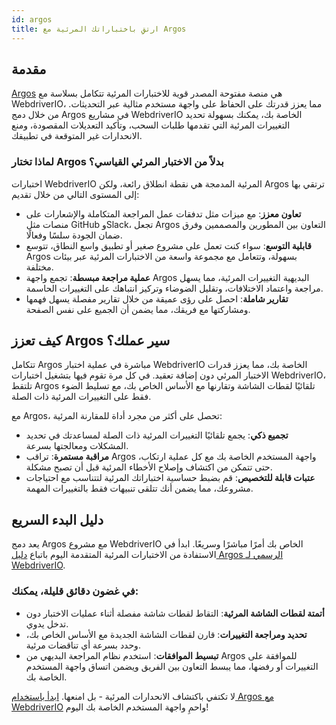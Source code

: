 ```yaml
---
id: argos
title: ارتقِ باختباراتك المرئية مع Argos
---
```


## مقدمة

[Argos](https://argos-ci.com/?utm_source=webdriverio&utm_medium=partnered&utm_campaign=documentation) هي منصة مفتوحة المصدر قوية للاختبارات المرئية تتكامل بسلاسة مع WebdriverIO، مما يعزز قدرتك على الحفاظ على واجهة مستخدم مثالية عبر التحديثات. من خلال دمج Argos في مشاريع WebdriverIO الخاصة بك، يمكنك بسهولة تحديد التغييرات المرئية التي تقدمها طلبات السحب، وتأكيد التعديلات المقصودة، ومنع الانحدارات غير المتوقعة في تطبيقك.

### لماذا تختار Argos بدلاً من الاختبار المرئي القياسي؟

اختبارات WebdriverIO المرئية المدمجة هي نقطة انطلاق رائعة، ولكن Argos ترتقي بها إلى المستوى التالي من خلال تقديم:

-   **تعاون معزز**: مع ميزات مثل تدفقات عمل المراجعة المتكاملة والإشعارات على منصات مثل GitHub وSlack، تجعل Argos التعاون بين المطورين والمصممين وفرق ضمان الجودة سلسًا وفعالًا.
-   **قابلية التوسع**: سواء كنت تعمل على مشروع صغير أو تطبيق واسع النطاق، تتوسع Argos بسهولة، وتتعامل مع مجموعة واسعة من الاختبارات المرئية عبر بيئات مختلفة.
-   **عملية مراجعة مبسطة**: تجمع واجهة Argos البديهية التغييرات المرئية، مما يسهل مراجعة واعتماد الاختلافات، وتقليل الضوضاء وتركيز انتباهك على التغييرات الحاسمة.
-   **تقارير شاملة**: احصل على رؤى عميقة من خلال تقارير مفصلة يسهل فهمها ومشاركتها مع فريقك، مما يضمن أن الجميع على نفس الصفحة.

## كيف تعزز Argos سير عملك؟

تتكامل Argos مباشرة في عملية اختبار WebdriverIO الخاصة بك، مما يعزز قدرات الاختبار المرئي دون إضافة تعقيد. في كل مرة تقوم فيها بتشغيل اختبارات WebdriverIO، تلتقط Argos تلقائيًا لقطات الشاشة وتقارنها مع الأساس الخاص بك، مع تسليط الضوء فقط على التغييرات المرئية ذات الصلة.

مع Argos، تحصل على أكثر من مجرد أداة للمقارنة المرئية:

-   **تجميع ذكي**: يجمع تلقائيًا التغييرات المرئية ذات الصلة لمساعدتك في تحديد المشكلات ومعالجتها بسرعة.
-   **مراقبة مستمرة**: تراقب Argos واجهة المستخدم الخاصة بك مع كل عملية ارتكاب، حتى تتمكن من اكتشاف وإصلاح الأخطاء المرئية قبل أن تصبح مشكلة.
-   **عتبات قابلة للتخصيص**: قم بضبط حساسية اختباراتك المرئية لتتناسب مع احتياجات مشروعك، مما يضمن أنك تتلقى تنبيهات فقط بالتغييرات المهمة.

## دليل البدء السريع

يعد دمج Argos مع مشروع WebdriverIO الخاص بك أمرًا مباشرًا وسريعًا. ابدأ في الاستفادة من الاختبارات المرئية المتقدمة اليوم باتباع [دليل Argos الرسمي لـ WebdriverIO](https://argos-ci.com/docs/quickstart/webdriverio?utm_source=webdriverio&utm_medium=partnered&utm_campaign=documentation).

### في غضون دقائق قليلة، يمكنك:

-   **أتمتة لقطات الشاشة المرئية**: التقاط لقطات شاشة مفصلة أثناء عمليات الاختبار دون تدخل يدوي.
-   **تحديد ومراجعة التغييرات**: قارن لقطات الشاشة الجديدة مع الأساس الخاص بك، وحدد بسرعة أي تناقضات مرئية.
-   **تبسيط الموافقات**: استخدم نظام المراجعة البديهي من Argos للموافقة على التغييرات أو رفضها، مما يبسط التعاون بين الفريق ويضمن اتساق واجهة المستخدم الخاصة بك.

لا تكتفي باكتشاف الانحدارات المرئية - بل امنعها. [ابدأ باستخدام Argos مع WebdriverIO](https://argos-ci.com/?utm_source=webdriverio&utm_medium=partnered&utm_campaign=documentation) واحمِ واجهة المستخدم الخاصة بك اليوم!